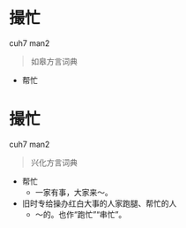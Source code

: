 # 撮忙
cuh7 man2
> 如皋方言词典
- 帮忙

# 撮忙
cuh7 man2
> 兴化方言词典
- 帮忙
  - 一家有事，大家来～。
- 旧时专给操办红白大事的人家跑腿、帮忙的人
  - ～的。也作“跑忙”“串忙”。
